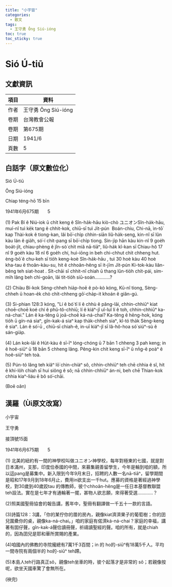 ```yaml
---
title: "小宇宙"
categories:
  - 散文
tags:
  - 王守勇 Ông Siú-ióng
toc: true
toc_sticky: true
---
```


# Sió Ú-tiū

## 文獻資訊

| 項目 | 資料 |
|---|---|
| 作者 | 王守勇 Ông Siú-ióng |
| 卷期 | 台灣教會公報 |
| 卷期 | 第675期 |
| 日期 | 1941/6 |
| 頁數 | 5 |

## 白話字（原文數位化）

Sió Ú-tiū

Ông Siú-ióng

Chiap téng-hō 15 bīn

1941年6月675期       5

(1) Pak Bí ê Niú-iok ū chi̍t keng ê Sîn-ha̍k-hāu kiò-chò ユニオンSîn-ha̍k-hāu, muí-nî tuì ke̍k tang ê chhit-kok, chiū-sī tuì Ji̍t-pún  Boán-chiu, Chi-nā, ìn-tō͘ kap Thài-kok ê tiong-kan, lâi bō͘-chi̍p chhin-siān liû-ha̍k-seng, kin-nî sī lûn kàu lán ê gia̍h, só͘-í chit-pang sī bō͘-chi̍p tiong. Sin-ji̍p hān kàu kin-nî 9 goe̍h boa̍t-ji̍t, chiau-phèng ê jîn-sò͘ chi̍t miâ nā-tiāⁿ, liû-ha̍k kî-kan sī Chiau-hô 17 nî 9 goe̍h kàu 18 nî 6 goe̍h chí, huì-iōng in beh chi-chhut chi̍t chheng hut. èng-bō͘ ê chu-keh sī tio̍h keng-koè Sîn-ha̍k-hāu , tuì 30 hoè kàu 40 hoè kha-tau ê thoân-kàu-su, hit ê chhoân-hêng sī it-jīm Ji̍t-pún Ki-tok-kàu liân-bêng teh siat-hoat . Si̍t-chāi sī chhit-nî chiah ū thang lûn-tio̍h chi̍t-pái, sím-mi̍h lâng beh chì-goān, lâi tit-tio̍h siū-soán............?

(2) Chiàu Bí-kok Sèng-chheh hia̍p-hoē ê pò-kò kóng, Kū-nî tiong, Sèng-chheh ū hoan-e̍k chò chi̍t-chheng gō͘-cha̍p-it khoán ê giân-gú.

(3) Si-phian 128:3 kóng, "Lí ê bó͘ tī lí ê chhù ê pâng-lāi, chhin-chhiūⁿ kiat choē-choē koé chí ê phû-tô-chhiū; lí ê kiáⁿ-jî uî-luî lí ê toh, chhin-chhiūⁿ ka-ná-chai." Lán ê ka-têng ū joā-choē ká-ná-chai? Ka-têng ê hēng-hok, kóng tio̍h ū gín-ná siaⁿ, gîn-kak-á siaⁿ kap tha̍k-chheh siaⁿ, kî-tó tha̍k Sèng-keng ê siaⁿ. Lán ê só͘-ū , chiū-sī chiah-ê, in-uī kiáⁿ-jî sī Iâ-hô-hoa só͘ siúⁿ-sù ê sán-gia̍p.

(4) Lán kok-lāi ê Hu̍t-kàu ê sī-īⁿ lóng-chóng ū 7 bān 1 chheng 3 pah keng; in ê hoê-siūⁿ ū 18 bān 5 chheng lâng. Pêng-kin chi̍t keng sī-īⁿ ū nn̄g-ê poàⁿ ê hoê-siūⁿ teh toà.

(5) Pún-tó lâng teh kiâⁿ lō͘ chin-chiàⁿ sô, chhin-chhiūⁿ teh chē chhia ê sî, hit ê khí-lo̍h chiah sī hui siông ê sô; nā chhin-chhiūⁿ án-ni, beh chē Thian-kok chhia kiaⁿ-liáu ē bô só͘-chāi.

(Boē oân)

## 漢羅（Ùi原文改寫）

小宇宙

王守勇

接頂號15面

1941年6月675期       5

(1) 北美的紐約有一間的神學校叫做ユニオン神學校，每年對極東的七國，就是對日本滿州，支那，印度佮泰國的中間，來募集親善留學生，今年是輪到咱的額，所以這pang是募集中。新入限到今年9月末日，招聘的人數一名nā-tiāⁿ，留學期間是昭和17年9月到18年6月止，費用in欲支出一千hut。應募的資格是著經過神學校，對30歲到40歲跤tau 的傳教師，彼个chhoân-hêng是一任日本基督教聯盟teh設法。實在是七年才有通輪著一擺，甚物人欲志願，來得著受選............？

(2)照美國聖冊協會的報告講，舊年中，聖冊有翻譯做一千五十一款的言語。

(3)詩篇128：3講，「你的某佇你的厝的房內，親像kiat濟濟果子的葡萄樹；你的囝兒圍纍你的桌，親像ka-ná-chai。」咱的家庭有偌濟ká-ná-chai？家庭的幸福，講著有囡仔聲，gîn-kak-á聲佮讀冊聲，祈禱讀聖經的聲。咱的所有，就是chiah 的，因為囝兒是耶和華所賞賜的產業。

(4)咱國內的佛教的寺院攏總有7萬1千3百間；in 的 ho的-siūⁿ有18萬5千人。平均一間寺院有兩個半的 ho的-siūⁿ teh蹛。

(5)本島人teh行路真正sô，親像teh坐車的時，彼个起落才是非常的 sô；若親像按呢，欲坐天國車驚了會無所在。

(袂完)
